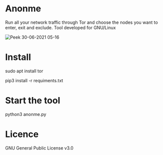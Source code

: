 # Anonme
Run all your network traffic through Tor and choose the nodes you want to enter, exit and exclude. 
Tool developed for GNU/Linux

![Peek 30-06-2021 05-16](https://user-images.githubusercontent.com/85474922/123896780-7f423580-d962-11eb-939b-e782e2e93ece.gif)

# Install
sudo apt install tor

pip3 install -r requiments.txt

# Start the tool 
python3 anonme.py

# Licence 
GNU General Public License v3.0
